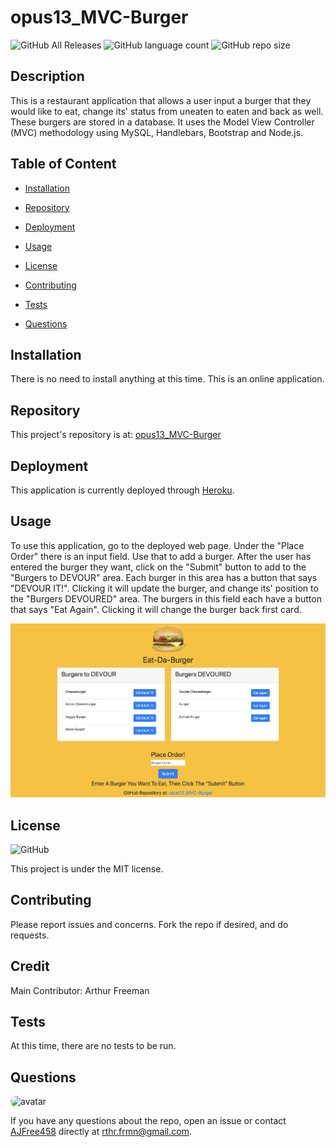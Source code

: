 # opus13_MVC-Burger


![GitHub All Releases](https://img.shields.io/github/languages/top/AJFree458/opus13_MVC-Burger) ![GitHub language count](https://img.shields.io/github/languages/count/AJFree458/opus13_MVC-Burger) ![GitHub repo size](https://img.shields.io/github/repo-size/AJFree458/opus13_MVC-Burger)

## Description

This is a restaurant application that allows a user input a burger that they would like to eat, change its' status from uneaten to eaten and back as well. These burgers are stored in a database. It uses the Model View Controller (MVC) methodology using MySQL, Handlebars, Bootstrap and Node.js.

## Table of Content

* [Installation](#installation)

* [Repository](#repository)

* [Deployment](#deployment)

* [Usage](#usage)

* [License](#license)

* [Contributing](#contributing)

* [Tests](#tests)

* [Questions](#questions)

## Installation

There is no need to install anything at this time. This is an online application.

## Repository

This project's repository is at: [opus13_MVC-Burger](https://github.com/AJFree458/opus13_MVC-Burger)

## Deployment

This application is currently deployed through [Heroku](https://ancient-woodland-06582.herokuapp.com/).

## Usage

To use this application, go to the deployed web page. Under the "Place Order" there is an input field. Use that to add a burger. After the user has entered the burger they want, click on the "Submit" button to add to the "Burgers to DEVOUR" area. Each burger in this area has a button that says "DEVOUR IT!". Clicking it will update the burger, and change its' position to the "Burgers DEVOURED" area. The burgers in this field each have a button that says "Eat Again". Clicking it will change the burger back first card.

![App Demo](public/assets/img/Burger_Demo.png)

## License

![GitHub](https://img.shields.io/github/license/AJFree458/opus13_MVC-Burger)

This project is under the MIT license.

## Contributing

Please report issues and concerns. Fork the repo if desired, and do requests.

## Credit

Main Contributor: Arthur Freeman

## Tests

At this time, there are no tests to be run.

## Questions

<img src="https://avatars3.githubusercontent.com/u/59231957?v=4" alt="avatar" style="border-radius: 16px" width="30" />

If you have any questions about the repo, open an issue or contact [AJFree458](https://api.github.com/users/AJFree458) directly at rthr.frmn@gmail.com.